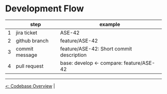 # Development Flow

|   | step           | example                                  |
|---|----------------|------------------------------------------|
| 1 | jira ticket    | ASE-42                                   |
| 2 | github branch  | feature/ASE-42                           |
| 3 | commit message | feature/ASE-42: Short commit description |
| 4 | pull request   | base: develop <- compare: feature/ASE-42 |

---

[<: Codebase Overview](codebase_overview.md) |